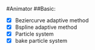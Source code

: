 #Animator
##Basic:

- [x] Beziercurve adaptive method
- [x] Bspline adaptive method
- [x] Particle system
- [x] bake particle system